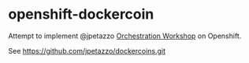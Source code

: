 # openshift-dockercoin

Attempt to implement @jpetazzo [Orchestration Workshop](https://jpetazzo.github.io/orchestration-workshop/#) on Openshift.

See https://github.com/jpetazzo/dockercoins.git






